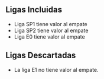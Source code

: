 
## Ligas Incluidas

- Liga SP1 tiene valor al empate
- Liga SP2 tiene valor al empate
- Liga E0 tiene valor al empate

## Ligas Descartadas

- La liga E1 no tiene valor al empate.